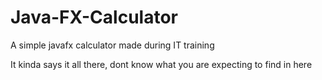 # Java-FX-Calculator
A simple javafx calculator made during IT training

It kinda says it all there, dont know what you are expecting to find in here
